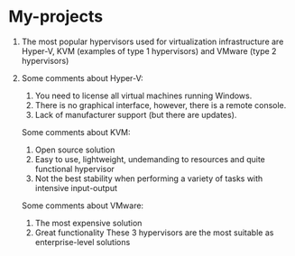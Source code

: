 # My-projects
1. The most popular hypervisors used for virtualization infrastructure are Hyper-V, KVM (examples of type 1 hypervisors) and VMware (type 2 hypervisors)
2. Some comments about Hyper-V:
   1. You need to license all virtual machines running Windows.
   2. There is no graphical interface, however, there is a remote console.
   3. Lack of manufacturer support (but there are updates).
   
   Some comments about KVM:
   1. Open source solution
   2. Easy to use, lightweight, undemanding to resources and quite functional hypervisor
   3. Not the best stability when performing a variety of tasks with intensive input-output
   
   Some comments about VMware:
   1. The most expensive solution
   2. Great functionality
 These 3 hypervisors are the most suitable as enterprise-level solutions
